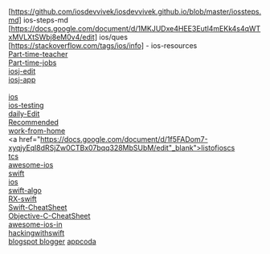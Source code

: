   
   
	  
	  
 [https://github.com/iosdevvivek/iosdevvivek.github.io/blob/master/iossteps.md] ios-steps-md <br>
 [https://docs.google.com/document/d/1MKJUDxe4HEE3Eutl4mEKk4s4qWTxMVLXtSWbj8eM0v4/edit] ios/ques <br>
 [https://stackoverflow.com/tags/ios/info] - ios-resources <br>
 <a href="https://www.naukri.com/part-time-teacher-jobs" target="_blank">Part-time-teacher	 </a> <br>
 <a href="https://www.naukri.com/part-time-jobs" target="_blank">Part-time-jobs  </a> <br>
  <a href="https://github.com/iosdevvivek/iosdevvivek.github.io/edit/master/iosj.md"> iosj-edit</a><br>
	  <a href ="https://github.com/iosdevvivek/iosdevvivek.github.io/blob/master/iosj.md" > iosj-app </a> <br>	
 <a href="https://www.naukri.com/ios-jobs" target="_blank">ios  </a> <br>
 <a href="https://www.naukri.com/mobile-testing-jobs" target="_blank">ios-testing </a> <br>
 <a href="https://www.naukri.com/mnjuser/profile?id=&amp;altresid" target="_blank">daily-Edit</a> <br>
 <a href="https://www.naukri.com/mnjuser/homepage?id=&prefmsg=1&altresid=" target="_blank">Recommended</a> <br>
 <a href="https://www.naukri.com/work-from-home-jobs-in-pune" target="_blank">work-from-home </a><br>
 <a href="https://docs.google.com/document/d/1f5FADom7-xyqjyEql8dRSjZw0CTBx07bqq328MbSUbM/edit"_blank">listofioscs </a><br>
 <a href="https://ibegin.tcs.com/iBegin/jobs/search">tcs</a> <br>
 <a href="https://github.com/vsouza/awesome-ios">awesome-ios</a><br>
 <a href="https://github.com/topics/swift">swift</a> <br>
 <a href="https://github.com/topics/ios">ios</a> <br>
 <a href="https://github.com/raywenderlich/swift-algorithm-club">swift-algo</a> <br>
 <a href="https://github.com/ReactiveX/RxSwift">RX-swift</a><br>
  <a href="https://github.com/iwasrobbed/Swift-CheatSheet">Swift-CheatSheet</a><br>
  <a href="https://github.com/iwasrobbed/Objective-C-CheatSheet">Objective-C-CheatSheet</a> <br>
  <a href="https://github.com/dashvlas/awesome-ios-interview/blob/master/Resources/English.md#integration-tests">awesome-ios-in</a><br> 
  <a href= "https://www.hackingwithswift.com/articles"> hackingwithswift </a><br>
 <a href="https://iosdev19.blogspot.com/"> blogspot </a>
  <a href="https://www.blogger.com/blogger.g?blogID=1866054680084764085#allposts/src=sidebar"> blogger</a>
  <a href="https://www.appcoda.com/tutorials/ios/"> appcoda </a> 

	
